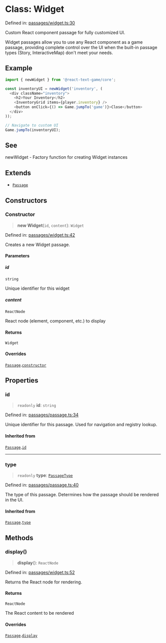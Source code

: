 # Class: Widget

Defined in: [passages/widget.ts:30](https://github.com/laruss/react-text-game/blob/4915125f9c22f1259a088eb59b920654db3f32d0/packages/core/src/passages/widget.ts#L30)

Custom React component passage for fully customized UI.

Widget passages allow you to use any React component as a game passage,
providing complete control over the UI when the built-in passage types
(Story, InteractiveMap) don't meet your needs.

## Example

```typescript
import { newWidget } from '@react-text-game/core';

const inventoryUI = newWidget('inventory', (
  <div className="inventory">
    <h2>Your Inventory</h2>
    <InventoryGrid items={player.inventory} />
    <button onClick={() => Game.jumpTo('game')}>Close</button>
  </div>
));

// Navigate to custom UI
Game.jumpTo(inventoryUI);
```

## See

newWidget - Factory function for creating Widget instances

## Extends

- [`Passage`](Passage.md)

## Constructors

### Constructor

> **new Widget**(`id`, `content`): `Widget`

Defined in: [passages/widget.ts:42](https://github.com/laruss/react-text-game/blob/4915125f9c22f1259a088eb59b920654db3f32d0/packages/core/src/passages/widget.ts#L42)

Creates a new Widget passage.

#### Parameters

##### id

`string`

Unique identifier for this widget

##### content

`ReactNode`

React node (element, component, etc.) to display

#### Returns

`Widget`

#### Overrides

[`Passage`](Passage.md).[`constructor`](Passage.md#constructor)

## Properties

### id

> `readonly` **id**: `string`

Defined in: [passages/passage.ts:34](https://github.com/laruss/react-text-game/blob/4915125f9c22f1259a088eb59b920654db3f32d0/packages/core/src/passages/passage.ts#L34)

Unique identifier for this passage.
Used for navigation and registry lookup.

#### Inherited from

[`Passage`](Passage.md).[`id`](Passage.md#id)

***

### type

> `readonly` **type**: [`PassageType`](../type-aliases/PassageType.md)

Defined in: [passages/passage.ts:40](https://github.com/laruss/react-text-game/blob/4915125f9c22f1259a088eb59b920654db3f32d0/packages/core/src/passages/passage.ts#L40)

The type of this passage.
Determines how the passage should be rendered in the UI.

#### Inherited from

[`Passage`](Passage.md).[`type`](Passage.md#type)

## Methods

### display()

> **display**(): `ReactNode`

Defined in: [passages/widget.ts:52](https://github.com/laruss/react-text-game/blob/4915125f9c22f1259a088eb59b920654db3f32d0/packages/core/src/passages/widget.ts#L52)

Returns the React node for rendering.

#### Returns

`ReactNode`

The React content to be rendered

#### Overrides

[`Passage`](Passage.md).[`display`](Passage.md#display)
